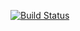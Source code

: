 [![Build Status](https://travis-ci.org/thesowah/anaanu.site.svg?branch=gh-pages)](https://travis-ci.org/thesowah/anaanu.site)
